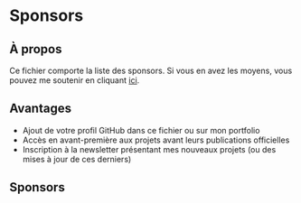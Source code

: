 # Sponsors

## À propos

Ce fichier comporte la liste des sponsors. Si vous en avez les moyens, vous pouvez me soutenir en cliquant [ici](https://github.com/sponsors/enioaiello?preview=true).

## Avantages

- Ajout de votre profil GitHub dans ce fichier ou sur mon portfolio
- Accès en avant-première aux projets avant leurs publications officielles
- Inscription à la newsletter présentant mes nouveaux projets (ou des mises à jour de ces derniers)

## Sponsors
